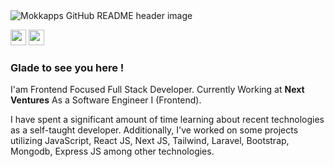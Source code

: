 <img src="https://i.ibb.co/1ZtKm7f/header.png" alt="Mokkapps GitHub README header image">

<p>
<a href="https://www.linkedin.com/in/alam-430103174"><img src="https://img.shields.io/badge/linkedin-%230077B5.svg?&style=for-the-badge&logo=linkedin&logoColor=white" height=25></a>
<a href="https://www.youtube.com/@alampobon6190"><img src="https://img.shields.io/badge/youtube-%2312100E.svg?&style=for-the-badge&logo=youtube&logoColor=white" height=25></a>
</p>
<h3>Glade to see you here !</h3>
<p>I'am Frontend Focused Full Stack Developer. Currently Working at <strong>Next Ventures</strong> As a Software Engineer I (Frontend).</p>
<p>I have spent a significant amount of time learning about recent technologies as a self-taught developer. Additionally, I've worked on some projects utilizing JavaScript, React JS, Next JS, Tailwind, Laravel, Bootstrap, Mongodb, Express JS among other technologies.</p>
